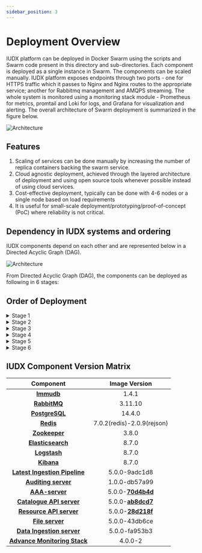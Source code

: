 ```yaml
---
sidebar_position: 3
---
```


# Deployment Overview

IUDX platform can be deployed in Docker Swarm using the scripts and Swarm code present in this directory and sub-directories. Each component is deployed as a single instance in Swarm. The components can be scaled manually. IUDX platform exposes endpoints through two ports - one for HTTPS traffic which it passes to Nginx and Nginx routes to the appropriate service; another for Rabbitmq management and AMQPS streaming. The whole system is monitored using a monitoring stack module - Prometheus for metrics, promtail and Loki for logs, and Grafana for visualization and alerting. The overall architecture of Swarm deployment is summarized in the figure below.

<div class="img_background">
<div style={{textAlign: 'center'}}>

![Architecture](https://s3-ap-south-1-docs-resources.s3.ap-south-1.amazonaws.com/IUDX-resources/Deloyment-Overview-Docker.png)<br/>
</div></div>

## Features

1. Scaling of services can be done manually by increasing the number of replica containers backing the swarm service.
2. Cloud agnostic deployment, achieved through the layered architecture of deployment and using open source tools whenever possible instead of using cloud services.
3. Cost-effective deployment, typically can be done with 4-6 nodes or a single node based on load requirements
4. It is useful for small-scale deployment/prototyping/proof-of-concept (PoC) where reliability is not critical.

## Dependency in IUDX systems and ordering

IUDX components depend on each other and are represented below in a Directed Acyclic Graph (DAG).

<div class="img_background">
<div style={{textAlign: 'center'}}>

![Architecture](https://s3-ap-south-1-docs-resources.s3.ap-south-1.amazonaws.com/IUDX-resources/IUDX-Dependency-Graph.png)<br/>
</div></div>

From Directed Acyclic Graph (DAG), the components can be deployed as following in 6 stages:

## Order of Deployment
   
<details>

<summary>Stage 1</summary>
1. Immudb<br/>
2. Rabbitmq<br/>
3. Postgresql<br/>
4. Redis<br/>
5. Zookeeper<br/>
6. Elasticsearch (Deploy ELK together)<br/>
</details>

<details>
<summary>Stage 2</summary>
    1. Logstash<br/>
    2. Kibana<br/>
    3. Keycloak<br/>
    4. Latest Ingestion Pipeline<br/>
    5. Auditing Server<br/>
</details>

   <details> 
<summary>Stage 3</summary>
    1. AAA Server
   </details>

<details>
<summary>Stage 4</summary>
    1. Catalogue Server
</details>


<details>
<summary>Stage 5</summary>
    1. Resource Server<br/>
    2. Resource Server Proxy<br/>
    3. File Server<br/>
    4. Data Ingestion Server<br/>
</details>

<details>
<summary>Stage 6</summary>
    1. Advance Monitoring Stack
</details>

## IUDX Component Version Matrix


| Component                 | Image Version  |
|:---------------------------:|:----------------:|
| **[Immudb](./IUDX%20Component%20Installation/Immudb.md)**                    | 1.4.1          |
| **[RabbitMQ](./IUDX%20Component%20Installation/RabbitMQ.md)**                  | 3.11.10        |
| **[PostgreSQL](./IUDX%20Component%20Installation/PostgreSQL.md)**                | 14.4.0         |
| **[Redis](./IUDX%20Component%20Installation/Redis.md)**                     | 7.0.2(redis)-2.0.9(rejson) |
| **[Zookeeper](./IUDX%20Component%20Installation/Zookeeper.md)**                 | 3.8.0          |
| **[Elasticsearch](./IUDX%20Component%20Installation/ELK%20stack.md)**             | 8.7.0          |
| **[Logstash](./IUDX%20Component%20Installation/ELK%20stack.md)**                  | 8.7.0          |
| **[Kibana](./IUDX%20Component%20Installation/ELK%20stack.md)**                    | 8.7.0          |
| **[Latest Ingestion Pipeline](./IUDX%20Component%20Installation/Latest-Ingestion-Pipeline.md)** | 5.0.0-9adc1d8  |
| **[Auditing server](./IUDX%20Component%20Installation/Auditing%20Server.md)**           | 1.0.0-db57a99  |
| **[AAA-server](./IUDX%20Component%20Installation/AAA%20Server.md)**                | 5.0.0-**[70d4b4d](https://github.com/datakaveri/iudx-aaa-server/pkgs/container/aaa-depl/172028140?tag=5.0.0-70d4b4d)**  |
| **[Catalogue API server](./IUDX%20Component%20Installation/Catalogue-Server.md)**      | 5.0.0-**[ab8dcd7](https://github.com/datakaveri/iudx-catalogue-server/pkgs/container/cat-prod/169481629?tag=5.0.0-ab8dcd7)**  |
| **[Resource API server](./IUDX%20Component%20Installation/Resource-Server.md)**       | 5.0.0-**[28d218f](https://github.com/datakaveri/iudx-resource-server/pkgs/container/rs-depl/168389192?tag=5.0.0-28d218f)**  |
| **[File server](./IUDX%20Component%20Installation/File%20Server.md)**               | 5.0.0-43db6ce |
| **[Data Ingestion server](./IUDX%20Component%20Installation/Data-%20Ingestion%20Server.md)**     | 5.0.0-fa953b3  |
| **[Advance Monitoring Stack](./IUDX%20Component%20Installation/Advance%20Monitoring%20Stack.md)**   | 4.0.0-2        |


        